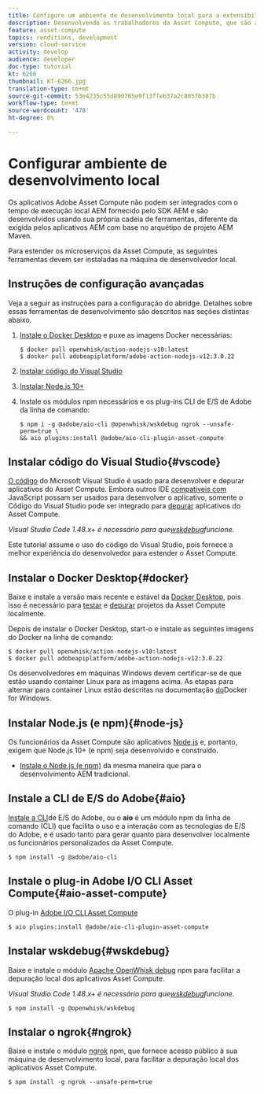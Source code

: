 ```yaml
---
title: Configure um ambiente de desenvolvimento local para a extensibilidade da Computação de ativos
description: Desenvolvendo os trabalhadores da Asset Compute, que são aplicativos JavaScript Node.js, exigem ferramentas de desenvolvimento específicas que diferem do desenvolvimento tradicional de AEM, desde Node.js e vários módulos npm até o Docker Desktop e o Código do Microsoft Visual Studio.
feature: asset-compute
topics: renditions, development
version: cloud-service
activity: develop
audience: developer
doc-type: tutorial
kt: 6266
thumbnail: KT-6266.jpg
translation-type: tm+mt
source-git-commit: 53e4235c55d890765e9f13ffeb37a2c805fb307b
workflow-type: tm+mt
source-wordcount: '478'
ht-degree: 0%

---
```



# Configurar ambiente de desenvolvimento local

Os aplicativos Adobe Asset Compute não podem ser integrados com o tempo de execução local AEM fornecido pelo SDK AEM e são desenvolvidos usando sua própria cadeia de ferramentas, diferente da exigida pelos aplicativos AEM com base no arquétipo de projeto AEM Maven.

Para estender os microserviços da Asset Compute, as seguintes ferramentas devem ser instaladas na máquina de desenvolvedor local.

## Instruções de configuração avançadas

Veja a seguir as instruções para a configuração do abridge. Detalhes sobre essas ferramentas de desenvolvimento são descritos nas seções distintas abaixo.

1. [Instale o Docker Desktop](https://www.docker.com/products/docker-desktop) e puxe as imagens Docker necessárias:

   ```
   $ docker pull openwhisk/action-nodejs-v10:latest
   $ docker pull adobeapiplatform/adobe-action-nodejs-v12:3.0.22
   ```

1. [Instalar código do Visual Studio](https://code.visualstudio.com/download)
1. [Instalar Node.js 10+](../../local-development-environment/development-tools.md#node-js)
1. Instale os módulos npm necessários e os plug-ins CLI de E/S de Adobe da linha de comando:

   ```
   $ npm i -g @adobe/aio-cli @openwhisk/wskdebug ngrok --unsafe-perm=true \
   && aio plugins:install @adobe/aio-cli-plugin-asset-compute
   ```

## Instalar código do Visual Studio{#vscode}

[O código](https://code.visualstudio.com/download) do Microsoft Visual Studio é usado para desenvolver e depurar aplicativos do Asset Compute. Embora outros IDE [compatíveis com](../../local-development-environment/development-tools.md#set-up-the-development-ide) JavaScript possam ser usados para desenvolver o aplicativo, somente o Código do Visual Studio pode ser integrado para [depurar](../test-debug/debug.md) aplicativos do Asset Compute.

_Visual Studio Code 1.48.x+ é necessário para que[wskdebug](#wskdebug)funcione._

Este tutorial assume o uso do código do Visual Studio, pois fornece a melhor experiência do desenvolvedor para estender o Asset Compute.

## Instalar o Docker Desktop{#docker}

Baixe e instale a versão mais recente e estável da [Docker Desktop](https://www.docker.com/products/docker-desktop), pois isso é necessário para [testar](../test-debug/test.md) e [depurar](../test-debug/debug.md) projetos da Asset Compute localmente.

Depois de instalar o Docker Desktop, start-o e instale as seguintes imagens do Docker na linha de comando:

```
$ docker pull openwhisk/action-nodejs-v10:latest
$ docker pull adobeapiplatform/adobe-action-nodejs-v12:3.0.22
```

Os desenvolvedores em máquinas Windows devem certificar-se de que estão usando container Linux para as imagens acima. As etapas para alternar para container Linux estão descritas na documentação [do](https://docs.docker.com/docker-for-windows/)Docker for Windows.

## Instalar Node.js (e npm){#node-js}

Os funcionários da Asset Compute são aplicativos [Node.js](https://nodejs.org/) e, portanto, exigem que Node.js 10+ (e npm) seja desenvolvido e construído.

+ [Instale o Node.js (e npm)](../../local-development-environment/development-tools.md#node-js) da mesma maneira que para o desenvolvimento AEM tradicional.

## Instale a CLI de E/S do Adobe{#aio}

[Instale a CLI](../../local-development-environment/development-tools.md#aio-cli)de E/S do Adobe, ou o __aio__ é um módulo npm da linha de comando (CLI) que facilita o uso e a interação com as tecnologias de E/S do Adobe, e é usado tanto para gerar quanto para desenvolver localmente os funcionários personalizados da Asset Compute.

```
$ npm install -g @adobe/aio-cli
```

## Instale o plug-in Adobe I/O CLI Asset Compute{#aio-asset-compute}

O plug-in [Adobe I/O CLI Asset Compute](https://github.com/adobe/aio-cli-plugin-asset-compute)

```
$ aio plugins:install @adobe/aio-cli-plugin-asset-compute
```

## Instalar wskdebug{#wskdebug}

Baixe e instale o módulo [Apache OpenWhisk debug](https://www.npmjs.com/package/@openwhisk/wskdebug) npm para facilitar a depuração local dos aplicativos Asset Compute.

_Visual Studio Code 1.48.x+ é necessário para que[wskdebug](#wskdebug)funcione._

```
$ npm install -g @openwhisk/wskdebug
```

## Instalar o ngrok{#ngrok}

Baixe e instale o módulo [ngrok](https://www.npmjs.com/package/ngrok) npm, que fornece acesso público à sua máquina de desenvolvimento local, para facilitar a depuração local dos aplicativos Asset Compute.

```
$ npm install -g ngrok --unsafe-perm=true
```

